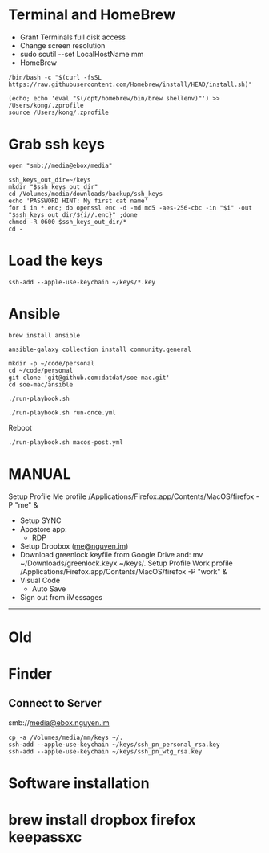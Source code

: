 #  Terminal and HomeBrew
* Grant Terminals full disk access
* Change screen resolution
* sudo scutil --set LocalHostName mm
* HomeBrew
```
/bin/bash -c "$(curl -fsSL https://raw.githubusercontent.com/Homebrew/install/HEAD/install.sh)"
```
```
(echo; echo 'eval "$(/opt/homebrew/bin/brew shellenv)"') >> /Users/kong/.zprofile
source /Users/kong/.zprofile
```


# Grab ssh keys
```
open "smb://media@ebox/media"
```
```
ssh_keys_out_dir=~/keys
mkdir "$ssh_keys_out_dir"
cd /Volumes/media/downloads/backup/ssh_keys
echo 'PASSWORD HINT: My first cat name'
for i in *.enc; do openssl enc -d -md md5 -aes-256-cbc -in "$i" -out "$ssh_keys_out_dir/${i//.enc}" ;done
chmod -R 0600 $ssh_keys_out_dir/*
cd - 
```

# Load the keys
    ssh-add --apple-use-keychain ~/keys/*.key


# Ansible
```
brew install ansible
```
```
ansible-galaxy collection install community.general
```
```
mkdir -p ~/code/personal
cd ~/code/personal
git clone 'git@github.com:datdat/soe-mac.git'
cd soe-mac/ansible
```
```
./run-playbook.sh
```
```
./run-playbook.sh run-once.yml
```
Reboot
```
./run-playbook.sh macos-post.yml
```

#  MANUAL
Setup Profile Me profile
    /Applications/Firefox.app/Contents/MacOS/firefox -P "me" &
* Setup SYNC
* Appstore app:
    * RDP
* Setup Dropbox (me@nguyen.im)
* Download greenlock keyfile from Google Drive and:
    mv ~/Downloads/greenlock.keyx ~/keys/.
Setup Profile Work profile
    /Applications/Firefox.app/Contents/MacOS/firefox -P "work" &
* Visual Code
    * Auto Save
* Sign out from iMessages


    

--------------------
# Old

# Finder
## Connect to Server
smb://media@ebox.nguyen.im


```
cp -a /Volumes/media/mm/keys ~/.
ssh-add --apple-use-keychain ~/keys/ssh_pn_personal_rsa.key
ssh-add --apple-use-keychain ~/keys/ssh_pn_wtg_rsa.key

```


# Software installation
# brew install dropbox firefox keepassxc
